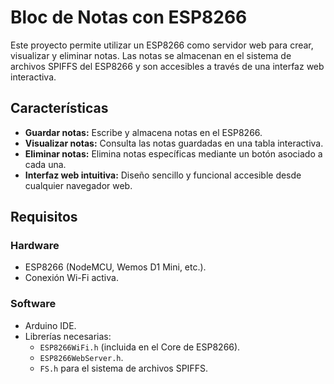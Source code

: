 # Bloc de Notas con ESP8266

Este proyecto permite utilizar un ESP8266 como servidor web para crear, visualizar y eliminar notas. Las notas se almacenan en el sistema de archivos SPIFFS del ESP8266 y son accesibles a través de una interfaz web interactiva.

## Características

- **Guardar notas:** Escribe y almacena notas en el ESP8266.
- **Visualizar notas:** Consulta las notas guardadas en una tabla interactiva.
- **Eliminar notas:** Elimina notas específicas mediante un botón asociado a cada una.
- **Interfaz web intuitiva:** Diseño sencillo y funcional accesible desde cualquier navegador web.

## Requisitos

### Hardware
- ESP8266 (NodeMCU, Wemos D1 Mini, etc.).
- Conexión Wi-Fi activa.

### Software
- Arduino IDE.
- Librerías necesarias:
  - `ESP8266WiFi.h` (incluida en el Core de ESP8266).
  - `ESP8266WebServer.h`.
  - `FS.h` para el sistema de archivos SPIFFS.

